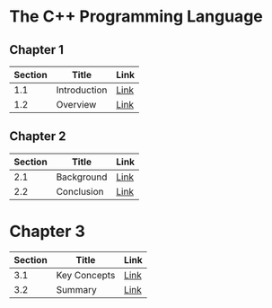 # The C++ Programming Language

## Chapter 1

| Section | Title               | Link                                   |
| ------- | ------------------- | -------------------------------------- |
| 1.1     | Introduction        | [Link](chapter1/section1.1.md)         |
| 1.2     | Overview            | [Link](chapter1/section1.2.md)         |

## Chapter 2

| Section | Title               | Link                                   |
| ------- | ------------------- | -------------------------------------- |
| 2.1     | Background          | [Link](chapter2/section2.1.md)         |
| 2.2     | Conclusion          | [Link](chapter2/section2.2.md)         |

# Chapter 3

| Section | Title               | Link                                   |
| ------- | ------------------- | -------------------------------------- |
| 3.1     | Key Concepts        | [Link](chapter3/section3.1.md)         |
| 3.2     | Summary             | [Link](chapter3/section3.2.md)         |
